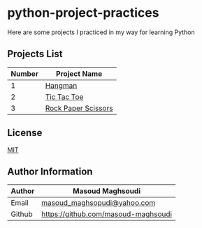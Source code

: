 # python-project-practices

 Here are some projects I practiced in my way for learning Python

## Projects List

| Number | Project Name                                  |
| ------ | --------------------------------------------- |
| 1      | [Hangman](./Hangman)                          |
| 2      | [Tic Tac Toe](./Tic-Tac-Toe/)                 |
| 3      | [Rock Paper Scissors](./Rock-Paper-Scissors/) |

## License

[MIT](./LICENSE)

## Author Information

| Author | Masoud Maghsoudi                      |
| ------ | ------------------------------------- |
| Email  | <masoud_maghsopudi@yahoo.com>         |
| Github | <https://github.com/masoud-maghsoudi> |
